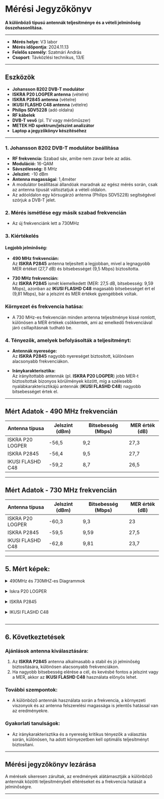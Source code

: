 # Mérési Jegyzőkönyv

**A különböző típusú antennák teljesítménye és a vételi jelminőség összehasonlítása.**


---

- **Mérés helye**: V3 labor
- **Mérés időpontja**: 2024.11.13
- **Felelős személy**: Szatmári András
- **Csoport**: Távközlési technikus, 13/E

---

## Eszközök
- **Johansson 8202 DVB-T modulátor**
- **ISKRA P20 LOGPER antenna** (vételre)
- **ISKRA P2845 antenna** (vételre)
- **IKUSI FLASHD C48 antenna** (vételre)
- **Philips SDV5228** (adó oldalra)
- **RF kábelek**
- **DVB-T vevő** (pl. TV vagy mérőműszer)
- **METEK HD spektrum/jelszint analizátor**
- **Laptop a jegyzőkönyv készítéséhez**

---

### 1. Johansson 8202 DVB-T modulátor beállítása
- **RF frekvencia:** Szabad sáv, amibe nem zavar bele az adás.
- **Moduláció:** 16-QAM
- **Sávszélesség:** 8 MHz
- **Jelszint:** -10 dBm
- **Antenna magasságai**: 1,4méter
- A modulátor beállításai állandóak maradnak az egész mérés során, csak az antenna típusát változtatjuk a vételi oldalon.
- Az adóoldalon egy körsugárzó antenna (Philips SDV5228) segítségével szórjuk a DVB-T jelet.

### 2. Mérés ismétlése egy másik szabad frekvencián

- Az új frekvenciánk lett a 730MHz
  

### 3. Kiértékelés
#### Legjobb jelminőség:

- **490 MHz frekvencián:**  
  Az **ISKRA P2845** antenna teljesített a legjobban, mivel a legnagyobb MER értéket (27,7 dB) és bitsebességet (9,5 Mbps) biztosította.

- **730 MHz frekvencián:**  
  Az **ISKRA P2845** ismét kiemelkedett (MER: 27,5 dB, bitsebesség: 9,59 Mbps), azonban az **IKUSI FLASHD C48** magasabb bitsebességet ért el (9,81 Mbps), bár a jelszint és MER értékek gyengébbek voltak.

### Környezet és frekvencia hatása:

- A 730 MHz-es frekvencián minden antenna teljesítménye kissé romlott, különösen a MER értékek csökkentek, ami az emelkedő frekvenciával járó csillapításnak tudható be.

### 4. Tényezők, amelyek befolyásolták a teljesítményt:

- **Antennák nyeresége:**  
  Az **ISKRA P2845** nagyobb nyereséget biztosított, különösen alacsonyabb frekvenciákon.

- **Iránykarakterisztika:**  
  Az irányítottabb antennák (pl. **ISKRA P20 LOGPER**) jobb MER-t biztosítottak bizonyos körülmények között, míg a szélesebb nyalábkarakterisztikájú antennák (**IKUSI FLASHD C48**) nagyobb bitsebességet értek el.


---

## Mért Adatok - 490 MHz frekvencián

| **Antenna típusa**       | **Jelszint (dBm)**  | **Bitsebesség (Mbps)** | **MER érték (dB)**  |
|--------------------------|---------------------|------------------------|---------------------|
| ISKRA P20 LOGPER         |      -56,5          |        9,2             |      27,3           |
| ISKRA P2845              |      -56,4          |        9,5             |      27,7           |
| IKUSI FLASHD C48         |      -59,2          |        8,7             |      26,5           |

---

## Mért Adatok - 730 MHz frekvencián

| **Antenna típusa**       | **Jelszint (dBm)** | **Bitsebesség (Mbps)** | **MER érték (dB)** |
|--------------------------|---------------------|------------------------|--------------------|
| ISKRA P20 LOGPER         |   -60,3             |       9,3              |       23           |
| ISKRA P2845              |   -59,5             |       9,59             |       27,5         |
| IKUSI FLASHD C48         |   -62,8             |       9,81             |       23,7         |

--- 

## 5. Mért képek:
<details>
  <summary>490MHz és 730MHZ-es Diagrammok</summary>

<img src="https://raw.githubusercontent.com/1SzatmariAndras6/TAVKOZLES2/refs/heads/main/JEGYZOKONYV/03.%20Antenna%20jelszint/K%C3%A9perny%C5%91k%C3%A9p%202024-11-14%20135237.png"/>
<br>

*A három antenna teljesítményének összehasonlítására a 490 MHz-es frekvencián. Az oszlopok a jelszintet (dBm) mutatják, míg a pontokkal összekötött vonalak a MER értéket (dB) és a bitsebességet (Mbps) szemléltetik. A különböző színek és vonalstílusok megkönnyítik az adatok átlátását.*
<br>

730 MHz Diagramm:
<img src="https://raw.githubusercontent.com/1SzatmariAndras6/TAVKOZLES2/refs/heads/main/JEGYZOKONYV/03.%20Antenna%20jelszint/534475bb-44e2-486c-8e35-bd3481a813fb.jpg"/>

<br>
Itt látható a grafikon, amely az antennák teljesítménymutatóit (jelszint, bitsebesség és MER érték) ábrázolja a 730 MHz-es frekvencián. A következő elemeket tartalmazza:
<br>
- Kék vonal (Jelszint dBm): Alacsonyabb értékek jelzik a jobb jelszintet.
  <br>
- Narancssárga vonal (Bitsebesség Mbps): Az adatátvitel sebességét mutatja.
  <br>
- Zöld vonal (MER dB): A jelminőség mutatója.

  
 
 </details>
<br>
 
<details>
    <summary>Iskra P20 LOGPER</summary>
  1. kép: 490 MHz
    <img src="https://raw.githubusercontent.com/1SzatmariAndras6/TAVKOZLES2/refs/heads/main/JEGYZOKONYV/03.%20Antenna%20jelszint/its_snapshot_0001.bmp"/>
   730MHz : 
  <br>
    <img src="https://raw.githubusercontent.com/1SzatmariAndras6/TAVKOZLES2/refs/heads/main/JEGYZOKONYV/03.%20Antenna%20jelszint/its_snapshot_0051.bmp"/>

</details>
  
<br>
 
<details>
    <summary>ISKRA P2845</summary>
2.kép: 490MHz
    <img src="https://raw.githubusercontent.com/1SzatmariAndras6/TAVKOZLES2/refs/heads/main/JEGYZOKONYV/03.%20Antenna%20jelszint/its_snapshot_0002.bmp"/>
     730MHz :
  <br>
    <img src="https://raw.githubusercontent.com/1SzatmariAndras6/TAVKOZLES2/refs/heads/main/JEGYZOKONYV/03.%20Antenna%20jelszint/its_snapshot_0053.bmp"/>
    

 


 </details>
 <br>
<details>
    <summary>IKUSI FLASHD C48</summary>
   3. kép: 490MHz
    <img src="https://raw.githubusercontent.com/1SzatmariAndras6/TAVKOZLES2/refs/heads/main/JEGYZOKONYV/03.%20Antenna%20jelszint/its_snapshot_0003.bmp"/>
    730MHz :
  <br>
   <img src="https://raw.githubusercontent.com/1SzatmariAndras6/TAVKOZLES2/refs/heads/main/JEGYZOKONYV/03.%20Antenna%20jelszint/its_snapshot_0054.bmp"/>
    

 </details>
 
<br>
    
---

## 6. Következtetések

### Ajánlások antenna kiválasztására:

1. Az **ISKRA P2845** antenna alkalmasabb a stabil és jó jelminőség biztosítására, különösen alacsonyabb frekvenciákon.
2. Ha nagyobb bitsebesség elérése a cél, és kevésbé fontos a jelszint vagy a MER, akkor az **IKUSI FLASHD C48** használata előnyös lehet.

### További szempontok:

- A különböző antennák használata során a frekvencia, a környezeti viszonyok és az antenna felszerelési magassága is jelentős hatással van az eredményekre.

### Gyakorlati tanulságok:

- Az iránykarakterisztika és a nyereség kritikus tényezők a választás során, különösen, ha adott környezetben kell optimális teljesítményt biztosítani.

---

## Mérési jegyzőkönyv lezárása

A mérések sikeresen zárultak, az eredmények alátámasztják a különböző antennák közötti teljesítménybeli eltéréseket és a frekvencia hatását a jelminőségre.

---



